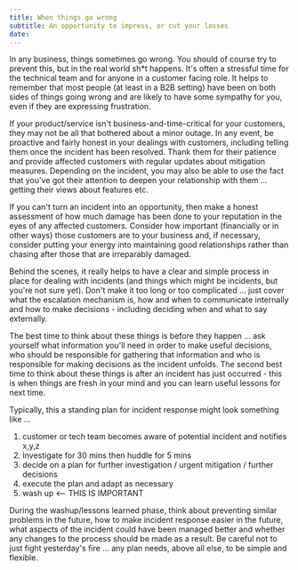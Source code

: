```yaml
---
title: When things go wrong
subtitle: An opportunity to impress, or cut your losses
date:
---
```


In any business, things sometimes go wrong. You should of course try to prevent this, but in the real world sh\*t happens. It's often a stressful time for the technical team and for anyone in a customer facing role. It helps to remember that most people (at least in a B2B setting) have been on both sides of things going wrong and are likely to have some sympathy for you, even if they are expressing frustration.

If your product/service isn't business-and-time-critical for your customers, they may not be all that bothered about a minor outage. In any event, be proactive and fairly honest in your dealings with customers, including telling them once the incident has been resolved. Thank them for their patience and provide affected customers with regular updates about mitigation measures. Depending on the incident, you may also be able to use the fact that you've got their attention to deepen your relationship with them ... getting their views about features etc.

If you can't turn an incident into an opportunity, then make a honest assessment of how much damage has been done to your reputation in the eyes of any affected customers. Consider how important (financially or in other ways) those customers are to your business and, if necessary, consider putting your energy into maintaining good relationships rather than chasing after those that are irreparably damaged.

Behind the scenes, it really helps to have a clear and simple process in place for dealing with incidents (and things which might be incidents, but you're not sure yet). Don't make it too long or too complicated ... just cover what the escalation mechanism is, how and when to communicate internally and how to make decisions - including deciding when and what to say externally.

The best time to think about these things is before they happen ... ask yourself what information you'll need in order to make useful decisions, who should be responsible for gathering that information and who is responsible for making decisions as the incident unfolds. The second best time to think about these things is after an incident has just occurred - this is when things are fresh in your mind and you can learn useful lessons for next time.

Typically, this a standing plan for incident response might look something like ...

1. customer or tech team becomes aware of potential incident and notifies x,y,z
2. Investigate for 30 mins then huddle for 5 mins
3. decide on a plan for further investigation / urgent mitigation / further decisions
4. execute the plan and adapt as necessary
5. wash up <-- THIS IS IMPORTANT

During the washup/lessons learned phase, think about preventing similar problems in the future, how to make incident response easier in the future, what aspects of the incident could have been managed better and whether any changes to the process should be made as a result. Be careful not to just fight yesterday's fire ... any plan needs, above all else, to be simple and flexible.
